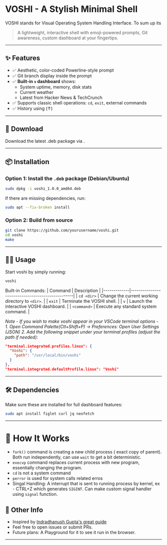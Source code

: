 # VOSHI - A Stylish Minimal Shell

VOSHI stands for Visual Operating System Handling Interface. To sum up its

> A lightweight, interactive shell with emoji-powered prompts, Git awareness, custom dashboard at your fingertips. 

---

## ✨ Features

- ✅ Aesthetic, color-coded Powerline-style prompt
- ✅ Git branch display inside the prompt
- ✅ **Built-in `v` dashboard** shows:
  - System uptime, memory, disk stats  
  - Current weather  
  - Latest from Hacker News & TechCrunch  
- ✅ Supports classic shell operations: `cd`, `exit`, external commands 
- ✅ History using (↑)

---

## 🔗 Download
Download the latest .deb package via []().

---

## 📦 Installation

### Option 1: Install the `.deb` package (Debian/Ubuntu)
```bash
sudo dpkg -i voshi_1.0.0_amd64.deb
```

If there are missing dependencies, run:
```bash
sudo apt --fix-broken install
```

### Option 2: Build from source
```bash
git clone https://github.com/yourusername/voshi.git
cd voshi
make
```
---

## 🧑‍💻 Usage
Start voshi by simply running:

```bash
voshi
```

Built-in Commands:
| Command     | Description                                     |
|-------------|-------------------------------------------------|
| `cd <dir>`  | Change the current working directory to `<dir>`. |
| `exit`      | Terminate the VOSHI shell.                      |
| `v`         | Launch the interactive VOSHI dashboard.         |
| `<command>` | Execute any standard system command.            |


*Note - If you wish to make voshi appear in your VSCode terminal options -*
*1. Open Command Palette(Ctl+Shift+P) → Preferences: Open User Settings (JSON)
2. Add the following snippet under your terminal profiles (adjust the path if needed):*
```json
"terminal.integrated.profiles.linux": {
  "Voshi": {
    "path": "/usr/local/bin/voshi"
  }
},
"terminal.integrated.defaultProfile.linux": "Voshi"
```


---
## 🛠️ Dependencies
Make sure these are installed for full dashboard features:

```bash
sudo apt install figlet curl jq neofetch
```
---
# 🔧 How It Works 
- `fork()` command is creating a new child process ( exact copy of parent). Both run independently, can use `wait` to get a bit deterministic.
- `execvp` command replaces current process with new program, essentially changing the program.
- `cd` is not a system command
- `perror` is used for system calls related erros
- Singal Handling: A interrupt that is sent to running process by kernel, ex - CTRL+Z which generates `SIGINT`. Can make custom signal handler using `signal` function.

## 🤝 Other Info 
- Inspired by [Indradhanush Gupta's great guide](https://igupta.in/blog/writing-a-unix-shell-part-2/)
- Feel free to open issues or submit PRs.
- Future plans: A Playground for it to see it run in the browser.

---




